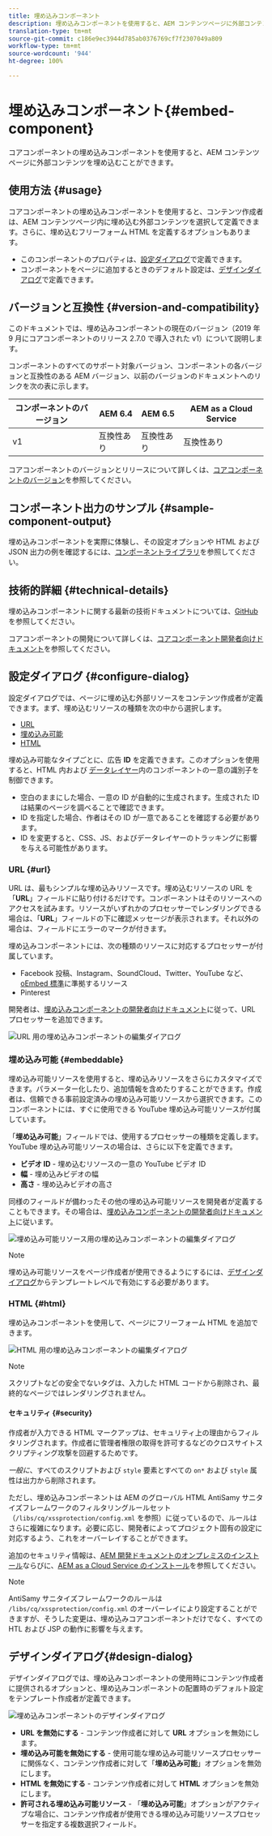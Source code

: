 ```yaml
---
title: 埋め込みコンポーネント
description: 埋め込みコンポーネントを使用すると、AEM コンテンツページに外部コンテンツを埋め込むことができます。
translation-type: tm+mt
source-git-commit: c186e9ec3944d785ab0376769cf7f2307049a809
workflow-type: tm+mt
source-wordcount: '944'
ht-degree: 100%

---
```



# 埋め込みコンポーネント{#embed-component}

コアコンポーネントの埋め込みコンポーネントを使用すると、AEM コンテンツページに外部コンテンツを埋め込むことができます。

## 使用方法 {#usage}

コアコンポーネントの埋め込みコンポーネントを使用すると、コンテンツ作成者は、AEM コンテンツページ内に埋め込む外部コンテンツを選択して定義できます。さらに、埋め込むフリーフォーム HTML を定義するオプションもあります。

* このコンポーネントのプロパティは、[設定ダイアログ](#configure-dialog)で定義できます。
* コンポーネントをページに追加するときのデフォルト設定は、[デザインダイアログ](#design-dialog)で定義できます。

## バージョンと互換性 {#version-and-compatibility}

このドキュメントでは、埋め込みコンポーネントの現在のバージョン（2019 年 9 月にコアコンポーネントのリリース 2.7.0 で導入された v1）について説明します。

コンポーネントのすべてのサポート対象バージョン、コンポーネントの各バージョンと互換性のある AEM バージョン、以前のバージョンのドキュメントへのリンクを次の表に示します。

| コンポーネントのバージョン | AEM 6.4 | AEM 6.5 | AEM as a Cloud Service |
|--- |--- |---|---|
| v1 | 互換性あり | 互換性あり | 互換性あり |

コアコンポーネントのバージョンとリリースについて詳しくは、[コアコンポーネントのバージョン](/help/versions.md)を参照してください。

## コンポーネント出力のサンプル {#sample-component-output}

埋め込みコンポーネントを実際に体験し、その設定オプションや HTML および JSON 出力の例を確認するには、[コンポーネントライブラリ](https://adobe.com/go/aem_cmp_library_embed_jp)を参照してください。

## 技術的詳細 {#technical-details}

埋め込みコンポーネントに関する最新の技術ドキュメントについては、[GitHub](https://adobe.com/go/aem_cmp_tech_embed_v1_jp) を参照してください。

コアコンポーネントの開発について詳しくは、[コアコンポーネント開発者向けドキュメント](/help/developing/overview.md)を参照してください。

## 設定ダイアログ {#configure-dialog}

設定ダイアログでは、ページに埋め込む外部リソースをコンテンツ作成者が定義できます。まず、埋め込むリソースの種類を次の中から選択します。

* [URL](#url)
* [埋め込み可能](#embeddable)
* [HTML](#html)

埋め込み可能なタイプごとに、広告 **ID** を定義できます。このオプションを使用すると、HTML 内および [データレイヤー](/help/developing/data-layer/overview.md)内のコンポーネントの一意の識別子を制御できます。

* 空白のままにした場合、一意の ID が自動的に生成されます。生成された ID は結果のページを調べることで確認できます。
* ID を指定した場合、作者はその ID が一意であることを確認する必要があります。
* ID を変更すると、CSS、JS、およびデータレイヤーのトラッキングに影響を与える可能性があります。

### URL {#url}

URL は、最もシンプルな埋め込みリソースです。埋め込むリソースの URL を「**URL**」フィールドに貼り付けるだけです。コンポーネントはそのリソースへのアクセスを試みます。リソースがいずれかのプロセッサーでレンダリングできる場合は、「**URL**」フィールドの下に確認メッセージが表示されます。それ以外の場合は、フィールドにエラーのマークが付きます。

埋め込みコンポーネントには、次の種類のリソースに対応するプロセッサーが付属しています。

* Facebook 投稿、Instagram、SoundCloud、Twitter、YouTube など、[oEmbed 標準](https://oembed.com/)に準拠するリソース
* Pinterest

開発者は、[埋め込みコンポーネントの開発者向けドキュメント](https://github.com/adobe/aem-core-wcm-components/tree/master/content/src/content/jcr_root/apps/core/wcm/components/embed/v1/embed#extending-the-embed-component)に従って、URL プロセッサーを追加できます。

![URL 用の埋め込みコンポーネントの編集ダイアログ](/help/assets/embed-url.png)

### 埋め込み可能 {#embeddable}

埋め込み可能リソースを使用すると、埋め込みリソースをさらにカスタマイズできます。パラメーター化したり、追加情報を含めたりすることができます。作成者は、信頼できる事前設定済みの埋め込み可能リソースから選択できます。このコンポーネントには、すぐに使用できる YouTube 埋め込み可能リソースが付属しています。

「**埋め込み可能**」フィールドでは、使用するプロセッサーの種類を定義します。YouTube 埋め込み可能リソースの場合は、さらに以下を定義できます。

* **ビデオ ID** - 埋め込むリソースの一意の YouTube ビデオ ID
* **幅** - 埋め込みビデオの幅
* **高さ** - 埋め込みビデオの高さ

同様のフィールドが備わったその他の埋め込み可能リソースを開発者が定義することもできます。その場合は、[埋め込みコンポーネントの開発者向けドキュメント](https://github.com/adobe/aem-core-wcm-components/tree/master/content/src/content/jcr_root/apps/core/wcm/components/embed/v1/embed#extending-the-embed-component)に従います。

![埋め込み可能リソース用の埋め込みコンポーネントの編集ダイアログ](/help/assets/embed-embeddable.png)

>[!NOTE]
>埋め込み可能リソースをページ作成者が使用できるようにするには、[デザインダイアログ](#design-dialog)からテンプレートレベルで有効にする必要があります。

### HTML {#html}

埋め込みコンポーネントを使用して、ページにフリーフォーム HTML を追加できます。

![HTML 用の埋め込みコンポーネントの編集ダイアログ](/help/assets/embed-html.png)

>[!NOTE]
>スクリプトなどの安全でないタグは、入力した HTML コードから削除され、最終的なページではレンダリングされません。

#### セキュリティ {#security}

作成者が入力できる HTML マークアップは、セキュリティ上の理由からフィルタリングされます。作成者に管理者権限の取得を許可するなどのクロスサイトスクリプティング攻撃を回避するためです。

*一般に*、すべてのスクリプトおよび `style` 要素とすべての `on*` および `style` 属性は出力から削除されます。

ただし、埋め込みコンポーネントは AEM のグローバル HTML AntiSamy サニタイズフレームワークのフィルタリングルールセット（`/libs/cq/xssprotection/config.xml` を参照）に従っているので、ルールはさらに複雑になります。必要に応じ、開発者によってプロジェクト固有の設定に対応するよう、これをオーバーレイすることができます。

追加のセキュリティ情報は、[AEM 開発ドキュメントのオンプレミスのインストール](https://docs.adobe.com/content/help/ja-JP/experience-manager-65/developing/introduction/security.html)ならびに、[AEM as a Cloud Service のインストール](https://docs.adobe.com/content/help/ja-JP/experience-manager-cloud-service/security/home.html)を参照してください。

>[!NOTE]
>AntiSamy サニタイズフレームワークのルールは `/libs/cq/xssprotection/config.xml` のオーバーレイにより設定することができますが、そうした変更は、埋め込みコアコンポーネントだけでなく、すべての HTL および JSP の動作に影響を与えます。

## デザインダイアログ{#design-dialog}

デザインダイアログでは、埋め込みコンポーネントの使用時にコンテンツ作成者に提供されるオプションと、埋め込みコンポーネントの配置時のデフォルト設定をテンプレート作成者が定義できます。

![埋め込みコンポーネントのデザインダイアログ](/help/assets/embed-design.png)

* **URL を無効にする** - コンテンツ作成者に対して **URL** オプションを無効にします。
* **埋め込み可能を無効にする** - 使用可能な埋め込み可能リソースプロセッサーに関係なく、コンテンツ作成者に対して「**埋め込み可能**」オプションを無効にします。
* **HTML を無効にする** - コンテンツ作成者に対して **HTML** オプションを無効にします。
* **許可される埋め込み可能リソース** - 「**埋め込み可能**」オプションがアクティブな場合に、コンテンツ作成者が使用できる埋め込み可能リソースプロセッサーを指定する複数選択フィールド。
